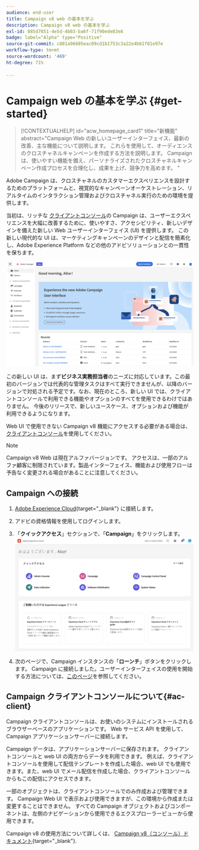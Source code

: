 ```yaml
---
audience: end-user
title: Campaign v8 web の基本を学ぶ
description: Campaign v8 web の基本を学ぶ
exl-id: 885d7851-4e5d-4b03-ba6f-71f90ede83e8
badge: label="Alpha" type="Positive"
source-git-commit: c801a96605eac09cd1b1753c3a22e4b61f81e97e
workflow-type: tm+mt
source-wordcount: '469'
ht-degree: 71%

---
```


# Campaign web の基本を学ぶ {#get-started}

>[!CONTEXTUALHELP]
>id="acw_homepage_card1"
>title="新機能"
>abstract="Campaign Web の新しいユーザーインターフェイス、最新の改善、主な機能について説明します。 これらを使用して、オーディエンスのクロスチャネルキャンペーンを作成する方法を説明します。 Campaign は、使いやすい機能を備え、パーソナライズされたクロスチャネルキャンペーン作成プロセスを合理化し、成果を上げ、競争力を高めます。 "


Adobe Campaign は、クロスチャネルのカスタマーエクスペリエンスを設計するためのプラットフォームと、視覚的なキャンペーンオーケストレーション、リアルタイムのインタラクション管理およびクロスチャネル実行のための環境を提供します。

当初は、リッチな [クライアントコンソール](#ac-client)の Campaign は、ユーザーエクスペリエンスを大幅に改善するために、使いやすさ、アクセシビリティ、新しいデザインを備えた新しい Web ユーザーインターフェイス (UI) を提供します。 この新しい現代的な UI は、マーケティングキャンペーンのデザインと配信を簡素化し、Adobe Experience Platform などの他のアドビソリューションとの一貫性を保ちます。

![](assets/home.png)

この新しい UI は、まず&#x200B;**ビジネス実務担当者**&#x200B;のニーズに対応しています。この最初のバージョンでは代表的な管理タスクはすべて実行できませんが、以降のバージョンで対処される予定です。なお、現在のところ、新しい UI では、クライアントコンソールで利用できる機能やオプションのすべてを使用できるわけではありません。 今後のリリースで、新しいユースケース、オプションおよび機能が利用できるようになります。

Web UI で使用できない Campaign v8 機能にアクセスする必要がある場合は、[クライアントコンソール](#ac-client)を使用してください。


>[!NOTE]
>
>Campaign v8 Web は現在アルファバージョンです。 アクセスは、一部のアルファ顧客に制限されています。製品インターフェイス、機能および使用フローは予告なく変更される場合があることに注意してください。

## Campaign への接続


1. [Adobe Experience Cloud](https://experience.adobe.com){target="_blank"} に接続します。
1. アドビの資格情報を使用してログインします。
1. 「**クイックアクセス**」セクションで、「**Campaign**」をクリックします。
   ![](assets/connect.png)

1. 次のページで、Campaign インスタンスの「**ローンチ**」ボタンをクリックします。
Campaign に接続しました。ユーザーインターフェイスの使用を開始する方法については、[このページ](user-interface.md)を参照してください。

<!--
-> experience cloud home: "Campaign" -> home campaign v8
-> or Campaign v8 web if direct URL
-->


## Campaign クライアントコンソールについて{#ac-client}

Campaign クライアントコンソールは、お使いのシステムにインストールされるブラウザーベースのアプリケーションです。 Web サービス API を使用して、Campaign アプリケーションサーバーに接続します。

Campaign データは、アプリケーションサーバーに保存されます。 クライアントコンソールと web UI の両方からデータを利用できます。 例えば、クライアントコンソールを使用して配信テンプレートを作成した場合、web UI でも使用できます。また、web UI でメール配信を作成した場合、クライアントコンソールからもこの配信にアクセスできます。

一部のオブジェクトは、クライアントコンソールでのみ作成および管理できます。 Campaign Web UI で表示および使用できますが、この環境から作成または変更することはできません。 すべての Campaign オブジェクトおよびコンポーネントは、左側のナビゲーションから使用できるエクスプローラービューから使用できます。

Campaign v8 の使用方法について詳しくは、 [Campaign v8（コンソール）ドキュメント](https://experienceleague.adobe.com/docs/campaign/campaign-v8/campaign-home.html?lang=ja){target="_blank"}.
